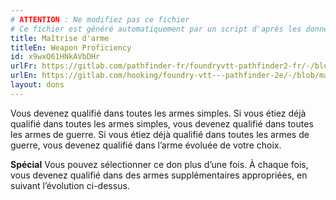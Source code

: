 ```yaml
---
# ATTENTION : Ne modifiez pas ce fichier
# Ce fichier est généré automatiquement par un script d'après les données du module Foundry VTT officiel et de sa traduction
title: Maîtrise d'arme
titleEn: Weapon Proficiency
id: x9wxQ61HNkAVbDHr
urlFr: https://gitlab.com/pathfinder-fr/foundryvtt-pathfinder2-fr/-/blob/master/data/feats/x9wxQ61HNkAVbDHr.htm
urlEn: https://gitlab.com/hooking/foundry-vtt---pathfinder-2e/-/blob/master/packs/data/feats.db/weapon-proficiency.json
layout: dons
---
```

Vous devenez qualifié dans toutes les armes simples. Si vous étiez déjà qualifié dans toutes les armes simples, vous devenez qualifié dans toutes les armes de guerre. Si vous étiez déjà qualifié dans toutes les armes de guerre, vous devenez qualifié dans l’arme évoluée de votre choix.

**Spécial** Vous pouvez sélectionner ce don plus d’une fois. À chaque fois, vous devenez qualifié dans des armes supplémentaires appropriées, en suivant l’évolution ci-dessus.
